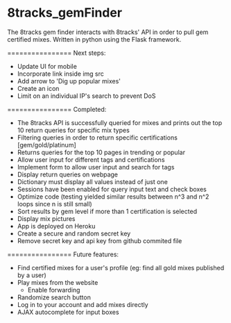 8tracks_gemFinder
=================

The 8tracks gem finder interacts with 8tracks' API in order to pull gem certified 
mixes. Written in python using the Flask framework.  

================
Next steps:

* Update UI for mobile
* Incorporate link inside img src
* Add arrow to 'Dig up popular mixes'
* Create an icon 
* Limit on an individual IP's search to prevent DoS

================ 
Completed: 

* The 8tracks API is successfully queried for mixes and prints out the top 10 return queries
  for specific mix types
* Filtering queries in order to return specific certifications [gem/gold/platinum]
* Returns queries for the top 10 pages in trending or popular
* Allow user input for different tags and certifications	
* Implement form to allow user input and search for tags
* Display return queries on webpage
* Dictionary must display all values instead of just one
* Sessions have been enabled for query input text and check boxes
* Optimize code (testing yielded similar results between n^3 and n^2 loops since n is still small)
* Sort results by gem level if more than 1 certification is selected 
* Display mix pictures 
* App is deployed on Heroku
* Create a secure and random secret key
* Remove secret key and api key from github commited file

================
Future features: 
* Find certified mixes for a user's profile (eg: find all gold mixes published by a user)
* Play mixes from the website
	* Enable forwarding
* Randomize search button
* Log in to your account and add mixes directly
* AJAX autocomplete for input boxes
